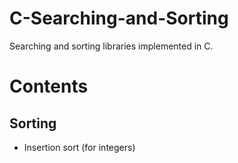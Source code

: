 # C-Searching-and-Sorting
Searching and sorting libraries implemented in C.

# Contents
## Sorting
* Insertion sort (for integers)
